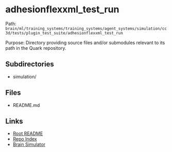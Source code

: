 # adhesionflexxml_test_run

Path: `brain/ml/training_systems/training_systems/agent_systems/simulation/cc3d/tests/plugin_test_suite/adhesionflexxml_test_run`

Purpose: Directory providing source files and/or submodules relevant to its path in the Quark repository.

## Subdirectories
- simulation/

## Files
- README.md

## Links
- [Root README](../../../../../../../../../README.md)
- [Repo Index](../../../../../../../../../repo_index.json)
- [Brain Simulator](../../../../../../../../../brain/architecture/brain_simulator.py)

